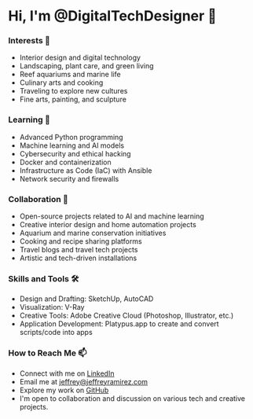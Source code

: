 # Hi, I'm @DigitalTechDesigner 👋

### Interests 👀
- Interior design and digital technology
- Landscaping, plant care, and green living
- Reef aquariums and marine life
- Culinary arts and cooking
- Traveling to explore new cultures
- Fine arts, painting, and sculpture

### Learning 🌱
- Advanced Python programming
- Machine learning and AI models
- Cybersecurity and ethical hacking
- Docker and containerization
- Infrastructure as Code (IaC) with Ansible
- Network security and firewalls

### Collaboration 💞
- Open-source projects related to AI and machine learning
- Creative interior design and home automation projects
- Aquarium and marine conservation initiatives
- Cooking and recipe sharing platforms
- Travel blogs and travel tech projects
- Artistic and tech-driven installations

### Skills and Tools 🛠️
- Design and Drafting: SketchUp, AutoCAD
- Visualization: V-Ray
- Creative Tools: Adobe Creative Cloud (Photoshop, Illustrator, etc.)
- Application Development: Platypus.app to create and convert scripts/code into apps

### How to Reach Me 📫
- Connect with me on [LinkedIn](https://www.linkedin.com/in/jeffrey-ramirez-designs/)
- Email me at jeffrey@jeffreyramirez.com
- Explore my work on [GitHub](https://github.com/DigitalTechDesigner)
- I'm open to collaboration and discussion on various tech and creative projects.
